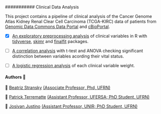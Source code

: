 ########### Clinical Data Analysis

This project contains a pipeline of clinical analysis of the Cancer Genome Atlas Kidney Renal Clear Cell Carcinoma (TCGA-KIRC) data of patients from [Genomic Data Commons Data Portal](https://portal.gdc.cancer.gov/exploration?filters=%7B%22op%22%3A%22and%22%2C%22content%22%3A%5B%7B%22op%22%3A%22in%22%2C%22content%22%3A%7B%22field%22%3A%22cases.project.project_id%22%2C%22value%22%3A%5B%22TCGA-KIRC%22%5D%7D%7D%5D%7D) and [cBioPortal](https://www.cbioportal.org/study/summary?id=kirp_tcga).

- [x] [An exploratory preprocessing analysis](analysis/1.preprocessing.md) of clinical variables in R with [tidyverse](https://www.tidyverse.org/), [skimr](https://github.com/ropensci/skimr) and [finalfit](https://github.com/ewenharrison/finalfit) packages.
- [ ] [A correlation analysis](analysis/2.correlation.md) with t-test and ANOVA checking significant distinction  between variables acording their vital status.
- [ ] [A logistic regression analysis](analysis/3.logistic_regression.md) of each clinical variable weight.


#### Authors :busts_in_silhouette:

 :bust_in_silhouette: [Beatriz Stransky](https://github.com/bia-stransky) [(Associate Professor, Phd, UFRN)](http://lattes.cnpq.br/3142264445097872)
 
 :bust_in_silhouette: [Patrick Terrematte](https://github.com/terrematte) [(Assistant Professor, UFERSA; PhD Student, UFRN)](http://lattes.cnpq.br/4283045850342312)
 
 :bust_in_silhouette: [Josivan Justino](https://github.com/Josivan-br) [(Assistant Professor, UNIR; PhD Student, UFRN)](http://lattes.cnpq.br/6470296449367089)







